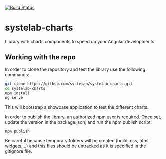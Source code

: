 [![Build Status](https://travis-ci.org/systelab/systelab-charts.svg?branch=master)](https://travis-ci.org/systelab/systelab-charts)

# systelab-charts

Library with charts components to speed up your Angular developments.

## Working with the repo

In order to clone the repository and test the library use the following commands:

```bash
git clone https://github.com/systelab/systelab-charts.git
cd systelab-charts
npm install
ng serve
```

This will bootstrap a showcase application to test the different charts.

In order to publish the library, an authorized npm user is required. Once set, update the version in the package.json, and run the npm publish script:

```npm
npm publish
```

Be careful because temporary folders will be created (build, css, html, widgets,...) and this files should be untracked as it is specified in the gitignore file.

